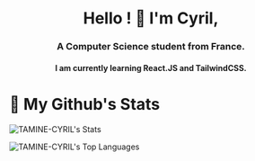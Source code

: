 <h1 align="center">Hello ! 👋 I'm Cyril,</h1>
<h3 align="center">A Computer Science student from France.</h3>
<h4 align="center">I am currently learning React.JS and TailwindCSS.</h4>



<h1 align="left"> 📍 My Github's Stats </h1>

![TAMINE-CYRIL's Stats](https://github-readme-stats.vercel.app/api?username=TAMINE-CYRIL&theme=vue-dark&show_icons=true&hide_border=true&count_private=false)

![TAMINE-CYRIL's Top Languages](https://github-readme-stats.vercel.app/api/top-langs/?username=TAMINE-CYRIL&theme=vue-dark&show_icons=true&hide_border=true&layout=compact)
